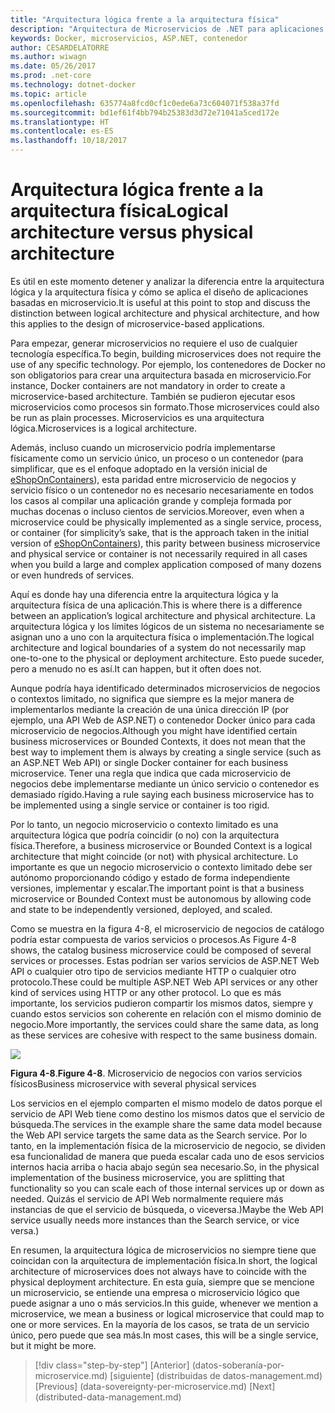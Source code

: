 ```yaml
---
title: "Arquitectura lógica frente a la arquitectura física"
description: "Arquitectura de Microservicios de .NET para aplicaciones .NET en contenedores | Arquitectura lógica frente a la arquitectura física"
keywords: Docker, microservicios, ASP.NET, contenedor
author: CESARDELATORRE
ms.author: wiwagn
ms.date: 05/26/2017
ms.prod: .net-core
ms.technology: dotnet-docker
ms.topic: article
ms.openlocfilehash: 635774a8fcd0cf1c0ede6a73c604071f538a37fd
ms.sourcegitcommit: bd1ef61f4bb794b25383d3d72e71041a5ced172e
ms.translationtype: HT
ms.contentlocale: es-ES
ms.lasthandoff: 10/18/2017
---
```

# <a name="logical-architecture-versus-physical-architecture"></a><span data-ttu-id="4a39f-104">Arquitectura lógica frente a la arquitectura física</span><span class="sxs-lookup"><span data-stu-id="4a39f-104">Logical architecture versus physical architecture</span></span>

<span data-ttu-id="4a39f-105">Es útil en este momento detener y analizar la diferencia entre la arquitectura lógica y la arquitectura física y cómo se aplica el diseño de aplicaciones basadas en microservicio.</span><span class="sxs-lookup"><span data-stu-id="4a39f-105">It is useful at this point to stop and discuss the distinction between logical architecture and physical architecture, and how this applies to the design of microservice-based applications.</span></span>

<span data-ttu-id="4a39f-106">Para empezar, generar microservicios no requiere el uso de cualquier tecnología específica.</span><span class="sxs-lookup"><span data-stu-id="4a39f-106">To begin, building microservices does not require the use of any specific technology.</span></span> <span data-ttu-id="4a39f-107">Por ejemplo, los contenedores de Docker no son obligatorios para crear una arquitectura basada en microservicio.</span><span class="sxs-lookup"><span data-stu-id="4a39f-107">For instance, Docker containers are not mandatory in order to create a microservice-based architecture.</span></span> <span data-ttu-id="4a39f-108">También se pudieron ejecutar esos microservicios como procesos sin formato.</span><span class="sxs-lookup"><span data-stu-id="4a39f-108">Those microservices could also be run as plain processes.</span></span> <span data-ttu-id="4a39f-109">Microservicios es una arquitectura lógica.</span><span class="sxs-lookup"><span data-stu-id="4a39f-109">Microservices is a logical architecture.</span></span>

<span data-ttu-id="4a39f-110">Además, incluso cuando un microservicio podría implementarse físicamente como un servicio único, un proceso o un contenedor (para simplificar, que es el enfoque adoptado en la versión inicial de [eShopOnContainers](http://aka.ms/MicroservicesArchitecture)), esta paridad entre microservicio de negocios y servicio físico o un contenedor no es necesario necesariamente en todos los casos al compilar una aplicación grande y compleja formada por muchas docenas o incluso cientos de servicios.</span><span class="sxs-lookup"><span data-stu-id="4a39f-110">Moreover, even when a microservice could be physically implemented as a single service, process, or container (for simplicity’s sake, that is the approach taken in the initial version of [eShopOnContainers](http://aka.ms/MicroservicesArchitecture)), this parity between business microservice and physical service or container is not necessarily required in all cases when you build a large and complex application composed of many dozens or even hundreds of services.</span></span>

<span data-ttu-id="4a39f-111">Aquí es donde hay una diferencia entre la arquitectura lógica y la arquitectura física de una aplicación.</span><span class="sxs-lookup"><span data-stu-id="4a39f-111">This is where there is a difference between an application’s logical architecture and physical architecture.</span></span> <span data-ttu-id="4a39f-112">La arquitectura lógica y los límites lógicos de un sistema no necesariamente se asignan uno a uno con la arquitectura física o implementación.</span><span class="sxs-lookup"><span data-stu-id="4a39f-112">The logical architecture and logical boundaries of a system do not necessarily map one-to-one to the physical or deployment architecture.</span></span> <span data-ttu-id="4a39f-113">Esto puede suceder, pero a menudo no es así.</span><span class="sxs-lookup"><span data-stu-id="4a39f-113">It can happen, but it often does not.</span></span>

<span data-ttu-id="4a39f-114">Aunque podría haya identificado determinados microservicios de negocios o contextos limitado, no significa que siempre es la mejor manera de implementarlos mediante la creación de una única dirección IP (por ejemplo, una API Web de ASP.NET) o contenedor Docker único para cada microservicio de negocios.</span><span class="sxs-lookup"><span data-stu-id="4a39f-114">Although you might have identified certain business microservices or Bounded Contexts, it does not mean that the best way to implement them is always by creating a single service (such as an ASP.NET Web API) or single Docker container for each business microservice.</span></span> <span data-ttu-id="4a39f-115">Tener una regla que indica que cada microservicio de negocios debe implementarse mediante un único servicio o contenedor es demasiado rígido.</span><span class="sxs-lookup"><span data-stu-id="4a39f-115">Having a rule saying each business microservice has to be implemented using a single service or container is too rigid.</span></span>

<span data-ttu-id="4a39f-116">Por lo tanto, un negocio microservicio o contexto limitado es una arquitectura lógica que podría coincidir (o no) con la arquitectura física.</span><span class="sxs-lookup"><span data-stu-id="4a39f-116">Therefore, a business microservice or Bounded Context is a logical architecture that might coincide (or not) with physical architecture.</span></span> <span data-ttu-id="4a39f-117">Lo importante es que un negocio microservicio o contexto limitado debe ser autónomo proporcionando código y estado de forma independiente versiones, implementar y escalar.</span><span class="sxs-lookup"><span data-stu-id="4a39f-117">The important point is that a business microservice or Bounded Context must be autonomous by allowing code and state to be independently versioned, deployed, and scaled.</span></span>

<span data-ttu-id="4a39f-118">Como se muestra en la figura 4-8, el microservicio de negocios de catálogo podría estar compuesta de varios servicios o procesos.</span><span class="sxs-lookup"><span data-stu-id="4a39f-118">As Figure 4-8 shows, the catalog business microservice could be composed of several services or processes.</span></span> <span data-ttu-id="4a39f-119">Estas podrían ser varios servicios de ASP.NET Web API o cualquier otro tipo de servicios mediante HTTP o cualquier otro protocolo.</span><span class="sxs-lookup"><span data-stu-id="4a39f-119">These could be multiple ASP.NET Web API services or any other kind of services using HTTP or any other protocol.</span></span> <span data-ttu-id="4a39f-120">Lo que es más importante, los servicios pudieron compartir los mismos datos, siempre y cuando estos servicios son coherente en relación con el mismo dominio de negocio.</span><span class="sxs-lookup"><span data-stu-id="4a39f-120">More importantly, the services could share the same data, as long as these services are cohesive with respect to the same business domain.</span></span>

![](./media/image8.png)

<span data-ttu-id="4a39f-121">**Figura 4-8**.</span><span class="sxs-lookup"><span data-stu-id="4a39f-121">**Figure 4-8**.</span></span> <span data-ttu-id="4a39f-122">Microservicio de negocios con varios servicios físicos</span><span class="sxs-lookup"><span data-stu-id="4a39f-122">Business microservice with several physical services</span></span>

<span data-ttu-id="4a39f-123">Los servicios en el ejemplo comparten el mismo modelo de datos porque el servicio de API Web tiene como destino los mismos datos que el servicio de búsqueda.</span><span class="sxs-lookup"><span data-stu-id="4a39f-123">The services in the example share the same data model because the Web API service targets the same data as the Search service.</span></span> <span data-ttu-id="4a39f-124">Por lo tanto, en la implementación física de la microservicio de negocio, se dividen esa funcionalidad de manera que pueda escalar cada uno de esos servicios internos hacia arriba o hacia abajo según sea necesario.</span><span class="sxs-lookup"><span data-stu-id="4a39f-124">So, in the physical implementation of the business microservice, you are splitting that functionality so you can scale each of those internal services up or down as needed.</span></span> <span data-ttu-id="4a39f-125">Quizás el servicio de API Web normalmente requiere más instancias de que el servicio de búsqueda, o viceversa.)</span><span class="sxs-lookup"><span data-stu-id="4a39f-125">Maybe the Web API service usually needs more instances than the Search service, or vice versa.)</span></span>

<span data-ttu-id="4a39f-126">En resumen, la arquitectura lógica de microservicios no siempre tiene que coincidan con la arquitectura de implementación física.</span><span class="sxs-lookup"><span data-stu-id="4a39f-126">In short, the logical architecture of microservices does not always have to coincide with the physical deployment architecture.</span></span> <span data-ttu-id="4a39f-127">En esta guía, siempre que se mencione un microservicio, se entiende una empresa o microservicio lógico que puede asignar a uno o más servicios.</span><span class="sxs-lookup"><span data-stu-id="4a39f-127">In this guide, whenever we mention a microservice, we mean a business or logical microservice that could map to one or more services.</span></span> <span data-ttu-id="4a39f-128">En la mayoría de los casos, se trata de un servicio único, pero puede que sea más.</span><span class="sxs-lookup"><span data-stu-id="4a39f-128">In most cases, this will be a single service, but it might be more.</span></span>


>[!div class="step-by-step"]
<span data-ttu-id="4a39f-129">[Anterior] (datos-soberanía-por-microservice.md) [siguiente] (distribuidas de datos-management.md)</span><span class="sxs-lookup"><span data-stu-id="4a39f-129">[Previous] (data-sovereignty-per-microservice.md) [Next] (distributed-data-management.md)</span></span>
